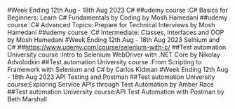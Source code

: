 #Week Ending 12th Aug - 18th Aug 2023 C#
    ##udemy course :C# Basics for Beginners: Learn C# Fundamentals by Coding by Mosh Hamedani
    ##udemy course :C# Advanced Topics: Prepare for Technical Interviews by Mosh Hamedani
    ##udemy course :C# Intermediate: Classes, Interfaces and OOP by Mosh Hamedani
#Week Ending 12th Aug - 18th Aug 2023 Selnium and C#
    ##https://www.udemy.com/course/selenium-with-c/
    ##Test automation University course :Intro to Selenium WebDriver with .NET Core by Nikolay Advolodkin
    ##Test automation University course :From Scripting to Framework with Selenium and C# by Carlos Kidman
#Week Ending 12th Aug - 18th Aug 2023 API Testing and Postman
    ##Test automation University course:Exploring Service APIs through Test Automation by Amber Race
    ##Test automation University course:API Test Automation with Postman by Beth Marshall
